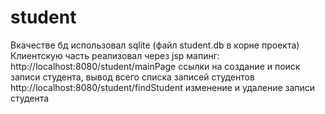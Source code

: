 # student
Вкачестве бд использовал sqlite (файл student.db в корне проекта)
Клиентскую часть реализовал через jsp
мапинг:
  http://localhost:8080/student/mainPage ссылки на создание и поиск записи студента, вывод всего списка записей студентов
  http://localhost:8080/student/findStudent изменение и удаление записи студента
